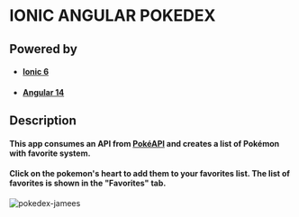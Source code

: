 # IONIC ANGULAR POKEDEX
## Powered by
- #### [Ionic 6](https://ionicframework.com/)
- #### [Angular 14](https://angular.io/)
## Description
#### This app consumes an API from [PokéAPI](pokeapi.co) and creates a list of Pokémon with favorite system.
#### Click on the pokemon's heart to add them to your favorites list. The list of favorites is shown in the "Favorites" tab.
![pokedex-jamees](https://user-images.githubusercontent.com/51382889/195650175-aa4fcc25-f08e-40f3-8140-7e45c49a7ddd.jpeg)
